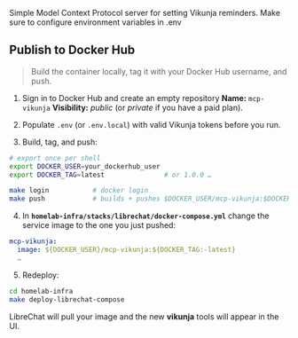 Simple Model Context Protocol server for setting Vikunja reminders. Make sure to configure environment variables in .env

## Publish to Docker Hub

> Build the container locally, tag it with your Docker Hub username, and push.

1. Sign in to Docker Hub and create an empty repository
   **Name:** `mcp-vikunja`
   **Visibility:** *public* (or *private* if you have a paid plan).

2. Populate `.env` (or `.env.local`) with valid Vikunja tokens before you run.

3. Build, tag, and push:

```bash
# export once per shell
export DOCKER_USER=your_dockerhub_user
export DOCKER_TAG=latest               # or 1.0.0 …

make login           # docker login
make push            # builds + pushes $DOCKER_USER/mcp-vikunja:$DOCKER_TAG
```

4. In **`homelab-infra/stacks/librechat/docker-compose.yml`**
   change the service image to the one you just pushed:

```yaml
mcp-vikunja:
  image: ${DOCKER_USER}/mcp-vikunja:${DOCKER_TAG:-latest}
  …
```

5. Redeploy:

```bash
cd homelab-infra
make deploy-librechat-compose
```

LibreChat will pull your image and the new **vikunja** tools will appear in the UI.